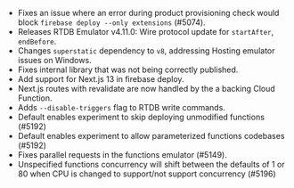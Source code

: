 - Fixes an issue where an error during product provisioning check would block `firebase deploy --only extensions` (#5074).
- Releases RTDB Emulator v4.11.0: Wire protocol update for `startAfter`, `endBefore`.
- Changes `superstatic` dependency to `v8`, addressing Hosting emulator issues on Windows.
- Fixes internal library that was not being correctly published.
- Add support for Next.js 13 in firebase deploy.
- Next.js routes with revalidate are now handled by the a backing Cloud Function.
- Adds `--disable-triggers` flag to RTDB write commands.
- Default enables experiment to skip deploying unmodified functions (#5192)
- Default enables experiment to allow parameterized functions codebases (#5192)
- Fixes parallel requests in the functions emulator (#5149).
- Unspecified functions concurrency will shift between the defaults of 1 or 80 when CPU is changed to support/not support concurrency (#5196)
